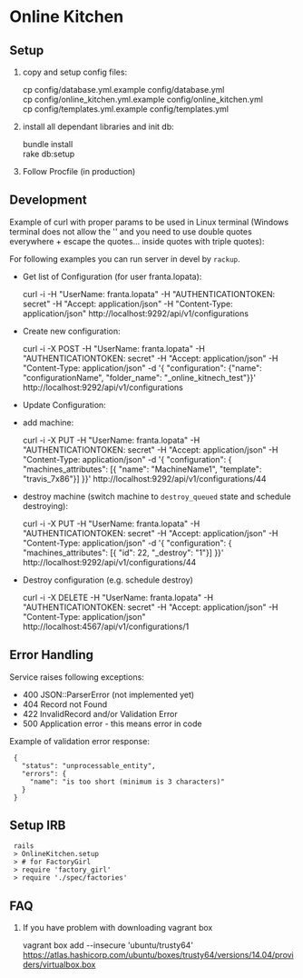 Online Kitchen
==============

Setup
-----

 1. copy and setup config files:

      cp config/database.yml.example config/database.yml  
      cp config/online_kitchen.yml.example config/online_kitchen.yml  
      cp config/templates.yml.example config/templates.yml  
  
 2. install all dependant libraries and init db:

      bundle install  
      rake db:setup  
  
  3. Follow Procfile (in production)


Development
-----------

Example of curl with proper params to be used in Linux terminal (Windows terminal does not allow the '' and you need to use double quotes everywhere + escape the quotes... inside quotes with triple quotes):

For following examples you can run server in devel by `rackup`.

* Get list of Configuration (for user franta.lopata):

     curl -i -H "UserName: franta.lopata" -H "AUTHENTICATIONTOKEN: secret" -H "Accept: application/json" -H  "Content-Type: application/json" http://localhost:9292/api/v1/configurations  

* Create new configuration:

     curl -i -X POST -H "UserName: franta.lopata" -H "AUTHENTICATIONTOKEN: secret" -H "Accept: application/json" -H "Content-Type: application/json" -d '{ "configuration": {"name": "configurationName", "folder_name": "_online_kitnech_test"}}' http://localhost:9292/api/v1/configurations

* Update Configuration:

 * add machine:

     curl -i -X PUT -H "UserName: franta.lopata" -H "AUTHENTICATIONTOKEN: secret" -H "Accept: application/json" -H "Content-Type: application/json" -d '{ "configuration": { "machines_attributes": [{ "name": "MachineName1", "template": "travis_7x86"}] }}' http://localhost:9292/api/v1/configurations/44

 * destroy machine (switch machine to `destroy_queued` state and schedule destroying):

     curl -i -X PUT -H "UserName: franta.lopata" -H "AUTHENTICATIONTOKEN: secret" -H "Accept: application/json" -H "Content-Type: application/json" -d '{ "configuration": { "machines_attributes": [{ "id": 22, "_destroy": "1"}] }}' http://localhost:9292/api/v1/configurations/44

* Destroy configuration (e.g. schedule destroy)

     curl -i -X DELETE -H "UserName: franta.lopata" -H "AUTHENTICATIONTOKEN: secret" -H "Accept: application/json" -H "Content-Type: application/json" http://localhost:4567/api/v1/configurations/1


Error Handling
--------------

Service raises following exceptions:
* 400 JSON::ParserError (not implemented yet)
* 404 Record not Found
* 422 InvalidRecord and/or Validation Error
* 500 Application error - this means error in code

Example of validation error response:

     {
       "status": "unprocessable_entity",
       "errors": {
         "name": "is too short (minimum is 3 characters)"
       }
     }

Setup IRB
---------

     rails
     > OnlineKitchen.setup
     > # for FactoryGirl
     > require 'factory_girl'
     > require './spec/factories'


FAQ
---
1. If you have problem with downloading vagrant box

     vagrant box add --insecure 'ubuntu/trusty64' https://atlas.hashicorp.com/ubuntu/boxes/trusty64/versions/14.04/providers/virtualbox.box

